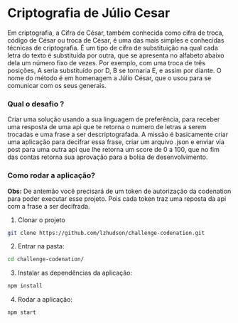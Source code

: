 # Criptografia de Júlio Cesar
Em criptografia, a Cifra de César, também conhecida como cifra de troca, código de César ou troca de César, é uma das mais simples e conhecidas técnicas de criptografia. É um tipo de cifra de substituição na qual cada letra do texto é substituída por outra, que se apresenta no alfabeto abaixo dela um número fixo de vezes. Por exemplo, com uma troca de três posições, A seria substituído por D, B se tornaria E, e assim por diante. O nome do método é em homenagem a Júlio César, que o usou para se comunicar com os seus generais.

### Qual o desafio ?
Criar uma solução usando a sua linguagem de preferência, para receber uma resposta de uma api que te retorna o numero de letras a serem trocadas e uma frase a ser descriptografada. A missão é basicamente criar uma aplicação para decifrar essa frase, criar um arquivo .json e enviar via post para uma outra api que lhe retorna um score de 0 a 100, que no fim das contas retorna sua aprovação para a bolsa de desenvolvimento.

### Como rodar a aplicação?
**Obs:** De antemão você precisará de um token de autorização da codenation para poder executar esse projeto. Pois cada token traz uma reposta da api com a frase a ser decifrada.

1. Clonar o projeto
```bash
git clone https://github.com/lzhudson/challenge-codenation.git
```
2. Entrar na pasta:
```bash
cd challenge-codenation/
```
3. Instalar as dependências da aplicação:
```bash
npm install
```
4. Rodar a aplicação:
```bash
npm start
```
